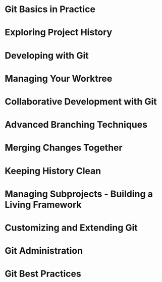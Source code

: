 # Git Basics in Practice
# Exploring Project History
# Developing with Git
# Managing Your Worktree
# Collaborative Development with Git
# Advanced Branching Techniques
# Merging Changes Together
# Keeping History Clean
# Managing Subprojects - Building a Living Framework
# Customizing and Extending Git
# Git Administration
# Git Best Practices
